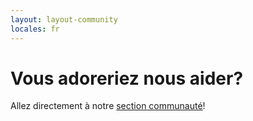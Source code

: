 ```yaml
---
layout: layout-community
locales: fr
---
```


# Vous adoreriez nous aider?
Allez directement à notre <a href="http://hood.ie/community/">section communauté</a>!